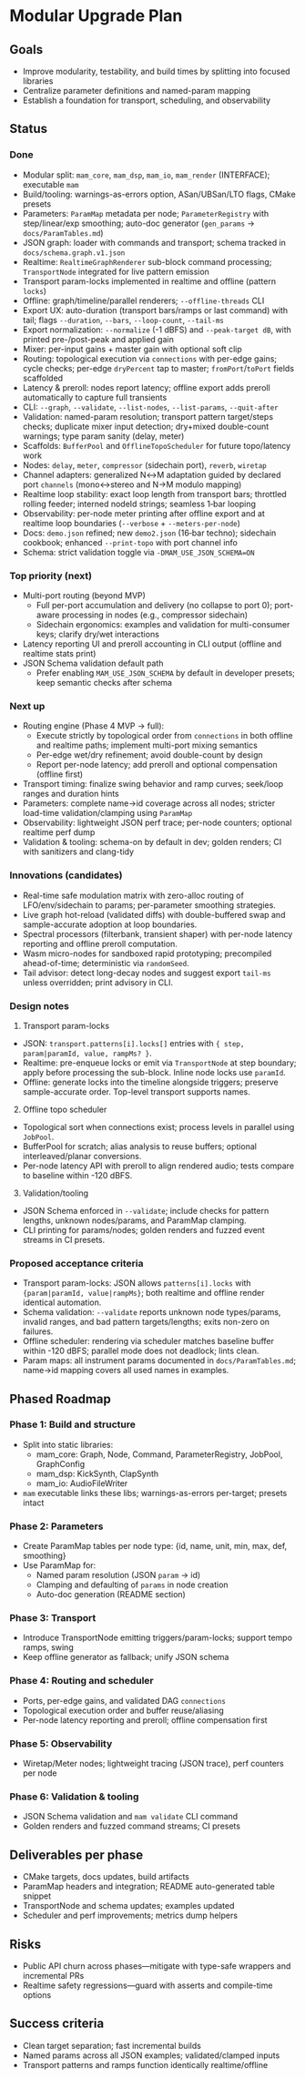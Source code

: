 # Modular Upgrade Plan

## Goals
- Improve modularity, testability, and build times by splitting into focused libraries
- Centralize parameter definitions and named-param mapping
- Establish a foundation for transport, scheduling, and observability

## Status

### Done
- Modular split: `mam_core`, `mam_dsp`, `mam_io`, `mam_render` (INTERFACE); executable `mam`
- Build/tooling: warnings-as-errors option, ASan/UBSan/LTO flags, CMake presets
- Parameters: `ParamMap` metadata per node; `ParameterRegistry` with step/linear/exp smoothing; auto-doc generator (`gen_params` → `docs/ParamTables.md`)
- JSON graph: loader with commands and transport; schema tracked in `docs/schema.graph.v1.json`
- Realtime: `RealtimeGraphRenderer` sub-block command processing; `TransportNode` integrated for live pattern emission
- Transport param-locks implemented in realtime and offline (pattern `locks`)
- Offline: graph/timeline/parallel renderers; `--offline-threads` CLI
- Export UX: auto-duration (transport bars/ramps or last command) with tail; flags `--duration`, `--bars`, `--loop-count`, `--tail-ms`
 - Export normalization: `--normalize` (-1 dBFS) and `--peak-target dB`, with printed pre-/post-peak and applied gain
- Mixer: per-input gains + master gain with optional soft clip
- Routing: topological execution via `connections` with per-edge gains; cycle checks; per-edge `dryPercent` tap to master; `fromPort`/`toPort` fields scaffolded
 - Latency & preroll: nodes report latency; offline export adds preroll automatically to capture full transients
- CLI: `--graph`, `--validate`, `--list-nodes`, `--list-params`, `--quit-after`
- Validation: named-param resolution; transport pattern target/steps checks; duplicate mixer input detection; dry+mixed double-count warnings; type param sanity (delay, meter)
- Scaffolds: `BufferPool` and `OfflineTopoScheduler` for future topo/latency work
 - Nodes: `delay`, `meter`, `compressor` (sidechain port), `reverb`, `wiretap`
 - Channel adapters: generalized N↔M adaptation guided by declared port `channels` (mono↔stereo and N→M modulo mapping)
 - Realtime loop stability: exact loop length from transport bars; throttled rolling feeder; interned nodeId strings; seamless 1‑bar looping
 - Observability: per-node meter printing after offline export and at realtime loop boundaries (`--verbose` + `--meters-per-node`)
 - Docs: `demo.json` refined; new `demo2.json` (16‑bar techno); sidechain cookbook; enhanced `--print-topo` with port channel info
 - Schema: strict validation toggle via `-DMAM_USE_JSON_SCHEMA=ON`

### Top priority (next)
- Multi-port routing (beyond MVP)
  - Full per-port accumulation and delivery (no collapse to port 0); port-aware processing in nodes (e.g., compressor sidechain)
  - Sidechain ergonomics: examples and validation for multi-consumer keys; clarify dry/wet interactions
- Latency reporting UI and preroll accounting in CLI output (offline and realtime stats print)
- JSON Schema validation default path
  - Prefer enabling `MAM_USE_JSON_SCHEMA` by default in developer presets; keep semantic checks after schema

### Next up
- Routing engine (Phase 4 MVP → full):
  - Execute strictly by topological order from `connections` in both offline and realtime paths; implement multi-port mixing semantics
  - Per-edge wet/dry refinement; avoid double-count by design
  - Report per-node latency; add preroll and optional compensation (offline first)
- Transport timing: finalize swing behavior and ramp curves; seek/loop ranges and duration hints
- Parameters: complete name→id coverage across all nodes; stricter load-time validation/clamping using `ParamMap`
- Observability: lightweight JSON perf trace; per-node counters; optional realtime perf dump
- Validation & tooling: schema-on by default in dev; golden renders; CI with sanitizers and clang-tidy

### Innovations (candidates)
- Real-time safe modulation matrix with zero-alloc routing of LFO/env/sidechain to params; per-parameter smoothing strategies.
- Live graph hot-reload (validated diffs) with double-buffered swap and sample-accurate adoption at loop boundaries.
- Spectral processors (filterbank, transient shaper) with per-node latency reporting and offline preroll computation.
- Wasm micro-nodes for sandboxed rapid prototyping; precompiled ahead-of-time; deterministic via `randomSeed`.
- Tail advisor: detect long-decay nodes and suggest export `tail-ms` unless overridden; print advisory in CLI.

### Design notes

1) Transport param-locks
- JSON: `transport.patterns[i].locks[]` entries with `{ step, param|paramId, value, rampMs? }`.
- Realtime: pre-enqueue locks or emit via `TransportNode` at step boundary; apply before processing the sub-block. Inline node locks use `paramId`.
- Offline: generate locks into the timeline alongside triggers; preserve sample-accurate order. Top-level transport supports names.

2) Offline topo scheduler
- Topological sort when connections exist; process levels in parallel using `JobPool`.
- BufferPool for scratch; alias analysis to reuse buffers; optional interleaved/planar conversions.
- Per-node latency API with preroll to align rendered audio; tests compare to baseline within -120 dBFS.

3) Validation/tooling
- JSON Schema enforced in `--validate`; include checks for pattern lengths, unknown nodes/params, and ParamMap clamping.
- CLI printing for params/nodes; golden renders and fuzzed event streams in CI presets.

### Proposed acceptance criteria
- Transport param-locks: JSON allows `patterns[i].locks` with `{param|paramId, value|rampMs}`; both realtime and offline render identical automation.
- Schema validation: `--validate` reports unknown node types/params, invalid ranges, and bad pattern targets/lengths; exits non-zero on failures.
- Offline scheduler: rendering via scheduler matches baseline buffer within -120 dBFS; parallel mode does not deadlock; lints clean.
- Param maps: all instrument params documented in `docs/ParamTables.md`; name→id mapping covers all used names in examples.

## Phased Roadmap

### Phase 1: Build and structure
- Split into static libraries:
  - mam_core: Graph, Node, Command, ParameterRegistry, JobPool, GraphConfig
  - mam_dsp: KickSynth, ClapSynth
  - mam_io: AudioFileWriter
- `mam` executable links these libs; warnings-as-errors per-target; presets intact

### Phase 2: Parameters
- Create ParamMap tables per node type: {id, name, unit, min, max, def, smoothing}
- Use ParamMap for:
  - Named param resolution (JSON `param` → id)
  - Clamping and defaulting of `params` in node creation
  - Auto-doc generation (README section)

### Phase 3: Transport
- Introduce TransportNode emitting triggers/param-locks; support tempo ramps, swing
- Keep offline generator as fallback; unify JSON schema

### Phase 4: Routing and scheduler
- Ports, per-edge gains, and validated DAG `connections`
- Topological execution order and buffer reuse/aliasing
- Per-node latency reporting and preroll; offline compensation first

### Phase 5: Observability
- Wiretap/Meter nodes; lightweight tracing (JSON trace), perf counters per node

### Phase 6: Validation & tooling
- JSON Schema validation and `mam validate` CLI command
- Golden renders and fuzzed command streams; CI presets

## Deliverables per phase
- CMake targets, docs updates, build artifacts
- ParamMap headers and integration; README auto-generated table snippet
- TransportNode and schema updates; examples updated
- Scheduler and perf improvements; metrics dump helpers

## Risks
- Public API churn across phases—mitigate with type-safe wrappers and incremental PRs
- Realtime safety regressions—guard with asserts and compile-time options

## Success criteria
- Clean target separation; fast incremental builds
- Named params across all JSON examples; validated/clamped inputs
- Transport patterns and ramps function identically realtime/offline
